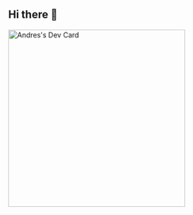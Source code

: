 ## Hi there 👋

<!--
**ElPeladoPi/ElPeladoPi** is a ✨ _special_ ✨ repository because its `README.md` (this file) appears on your GitHub profile.

Here are some ideas to get you started:

- 🔭 I’m currently working on ...
- 🌱 I’m currently learning ...
- 👯 I’m looking to collaborate on ...
- 🤔 I’m looking for help with ...
- 💬 Ask me about ...
- 📫 How to reach me: ...
- 😄 Pronouns: ...
- ⚡ Fun fact: ...
-->

<a href="https://app.daily.dev/elpeladopi"><img src="https://api.daily.dev/devcards/v2/mOVvdlqlijS5fLXanh8Xu.png?type=default&r=2t7" width="356" alt="Andres's Dev Card"/></a>
